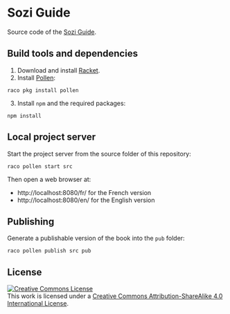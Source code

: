 # Sozi Guide

Source code of the [Sozi Guide](http://sozi.guide).

## Build tools and dependencies

1. Download and install [Racket](https://download.racket-lang.org/).
2. Install [Pollen](https://docs.racket-lang.org/pollen/):

```
raco pkg install pollen
```

3. Install `npm` and the required packages:

```
npm install
```

## Local project server

Start the project server from the source folder of this repository:

```
raco pollen start src
```

Then open a web browser at:

* http://localhost:8080/fr/ for the French version
* http://localhost:8080/en/ for the English version

## Publishing

Generate a publishable version of the book into the `pub` folder:

```
raco pollen publish src pub
```

## License

<a rel="license" href="http://creativecommons.org/licenses/by-sa/4.0/"><img alt="Creative Commons License" style="border-width:0" src="https://i.creativecommons.org/l/by-sa/4.0/88x31.png" /></a><br />This work is licensed under a <a rel="license" href="http://creativecommons.org/licenses/by-sa/4.0/">Creative Commons Attribution-ShareAlike 4.0 International License</a>.
